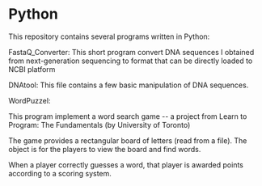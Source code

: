 Python
======

This repository contains several programs written in Python:

FastaQ_Converter:
This short program convert DNA sequences I obtained from next-generation sequencing to format that can be directly loaded to NCBI platform

DNAtool:
This file contains a few basic manipulation of DNA sequences.

WordPuzzel:

This program implement a word search game -- a project from Learn to Program: The Fundamentals (by University of Toronto)

The game provides a rectangular board of letters (read from a file). 
The object is for the players to view the board and find words.

When a player correctly guesses a word, that player is awarded points according to a scoring system.
